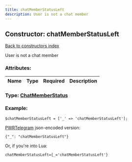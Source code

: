 ```yaml
---
title: chatMemberStatusLeft
description: User is not a chat member
---
```

## Constructor: chatMemberStatusLeft  
[Back to constructors index](index.md)



User is not a chat member

### Attributes:

| Name     |    Type       | Required | Description |
|----------|---------------|----------|-------------|



### Type: [ChatMemberStatus](../types/ChatMemberStatus.md)


### Example:

```
$chatMemberStatusLeft = ['_' => 'chatMemberStatusLeft'];
```  

[PWRTelegram](https://pwrtelegram.xyz) json-encoded version:

```
{"_": "chatMemberStatusLeft"}
```


Or, if you're into Lua:  


```
chatMemberStatusLeft={_='chatMemberStatusLeft'}

```



